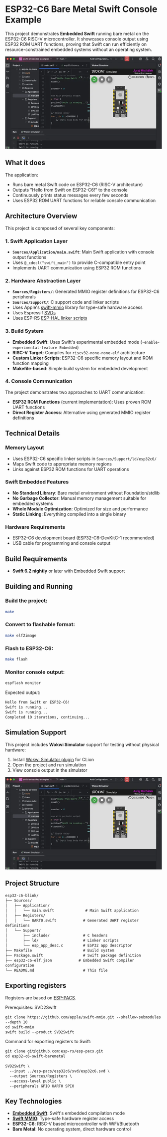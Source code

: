 
# ESP32-C6 Bare Metal Swift Console Example

This project demonstrates **Embedded Swift** running bare metal on the ESP32-C6 RISC-V microcontroller. It showcases console output using ESP32 ROM UART functions, proving that Swift can run efficiently on resource-constrained embedded systems without an operating system.

![ESP32-C6 Embedded Swift Wokwi](Documentation/Images/esp32-c6-embedded-swift-wokwi.webp)

## What it does

The application:
- Runs bare metal Swift code on ESP32-C6 (RISC-V architecture)
- Outputs "Hello from Swift on ESP32-C6!" to the console
- Continuously prints status messages every few seconds
- Uses ESP32 ROM UART functions for reliable console communication

## Architecture Overview

This project is composed of several key components:

### 1. **Swift Application Layer**
- **`Sources/Application/main.swift`**: Main Swift application with console output functions
- Uses `@_cdecl("swift_main")` to provide C-compatible entry point
- Implements UART communication using ESP32 ROM functions

### 2. **Hardware Abstraction Layer**
- **`Sources/Registers/`**: Generated MMIO register definitions for ESP32-C6 peripherals
- **`Sources/Support/`**: C support code and linker scripts
- Uses Apple's [swift-mmio](https://github.com/apple/swift-mmio) library for type-safe hardware access
- Uses Espressif [SVDs](https://github.com/espressif/svd)
- Uses ESP-RS [ESP-HAL linker scripts](https://github.com/esp-rs/esp-hal/tree/main/esp-hal/ld/esp32c6)

### 3. **Build System**
- **Embedded Swift**: Uses Swift's experimental embedded mode (`-enable-experimental-feature Embedded`)
- **RISC-V Target**: Compiles for `riscv32-none-none-elf` architecture
- **Custom Linker Scripts**: ESP32-C6 specific memory layout and ROM function mapping
- **Makefile-based**: Simple build system for embedded development

### 4. **Console Communication**
The project demonstrates two approaches to UART communication:
- **ESP32 ROM Functions** (current implementation): Uses proven ROM UART functions
- **Direct Register Access**: Alternative using generated MMIO register definitions

## Technical Details

### Memory Layout
- Uses ESP32-C6 specific linker scripts in `Sources/Support/ld/esp32c6/`
- Maps Swift code to appropriate memory regions
- Links against ESP32 ROM functions for UART operations

### Swift Embedded Features
- **No Standard Library**: Bare metal environment without Foundation/stdlib
- **No Garbage Collector**: Manual memory management suitable for embedded systems
- **Whole Module Optimization**: Optimized for size and performance
- **Static Linking**: Everything compiled into a single binary

### Hardware Requirements
- ESP32-C6 development board (ESP32-C6-DevKitC-1 recommended)
- USB cable for programming and console output

## Build Requirements

- **Swift 6.2 nightly** or later with Embedded Swift support

## Building and Running

### Build the project:
```bash
make
```

### Convert to flashable format:
```bash
make elf2image
```

### Flash to ESP32-C6:
```bash
make flash
```

### Monitor console output:
```bash
espflash monitor
```

Expected output:
```
Hello from Swift on ESP32-C6!
Swift is running...
Swift is running...
Completed 10 iterations, continuing...
```

## Simulation Support

This project includes **Wokwi Simulator** support for testing without physical hardware:

1. Install [Wokwi Simulator plugin](https://plugins.jetbrains.com/plugin/23826-wokwi-simulator) for CLion
2. Open the project and run simulation
3. View console output in the simulator

![ESP32-C6 Embedded Swift Wokwi](Documentation/Images/esp32-c6-embedded-swift-wokwi.webp)

## Project Structure

```
esp32-c6-blink/
├── Sources/
│   ├── Application/
│   │   └── main.swift              # Main Swift application
│   ├── Registers/
│   │   └── UART0.swift            # Generated UART register definitions
│   └── Support/
│       ├── include/               # C headers
│       ├── ld/                    # Linker scripts
│       └── esp_app_desc.c         # ESP32 app descriptor
├── Makefile                       # Build system
├── Package.swift                  # Swift package definition
├── esp32-c6-elf.json            # Embedded Swift compiler configuration
└── README.md                      # This file
```

## Exporting registers

Registers are based on [ESP-PACS](https://github.com/esp-rs/esp-pacs/).

Prerequisites: SVD2Swift
```shell
git clone https://github.com/apple/swift-mmio.git --shallow-submodules --depth 10
cd swift-mmio
swift build --product SVD2Swift
```

Command for exporting registers to Swift:

```shell
git clone git@github.com:esp-rs/esp-pacs.git
cd esp32-c6-swift-baremetal

SVD2Swift \
  --input ../esp-pacs/esp32c6/svd/esp32c6.svd \
  --output Sources/Registers \
  --access-level public \
  --peripherals GPIO UART0 SPI0
```

## Key Technologies

- **[Embedded Swift](https://github.com/swiftlang/swift/tree/main/docs/EmbeddedSwift)**: Swift's embedded compilation mode
- **[Swift MMIO](https://github.com/apple/swift-mmio)**: Type-safe hardware register access
- **ESP32-C6**: RISC-V based microcontroller with WiFi/Bluetooth
- **Bare Metal**: No operating system, direct hardware control
